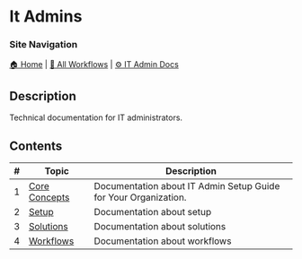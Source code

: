 <!-- description: Technical documentation for IT administrators. -->

# It Admins

### Site Navigation
[🏠 Home](../README.md) | [📂 All Workflows](../users/users.md) | [⚙ IT Admin Docs](../it-admins/README.md)

## Description
Technical documentation for IT administrators.

## Contents

| **#** | **Topic** | **Description** |
|---|---|---|
| 1 | [Core Concepts](core-concepts/) | Documentation about IT Admin Setup Guide for Your Organization. |
| 2 | [Setup](setup/) | Documentation about setup |
| 3 | [Solutions](solutions/) | Documentation about solutions |
| 4 | [Workflows](workflows/) | Documentation about workflows |